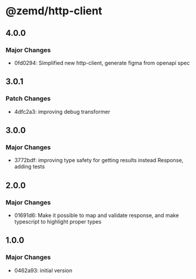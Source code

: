 # @zemd/http-client

## 4.0.0

### Major Changes

- 0fd0294: Simplified new http-client, generate figma from openapi spec

## 3.0.1

### Patch Changes

- 4dfc2a3: improving debug transformer

## 3.0.0

### Major Changes

- 3772bdf: improving type safety for getting results instead Response, adding tests

## 2.0.0

### Major Changes

- 01691d6: Make it possible to map and validate response, and make typescript to highlight proper types

## 1.0.0

### Major Changes

- 0462a93: initial version
